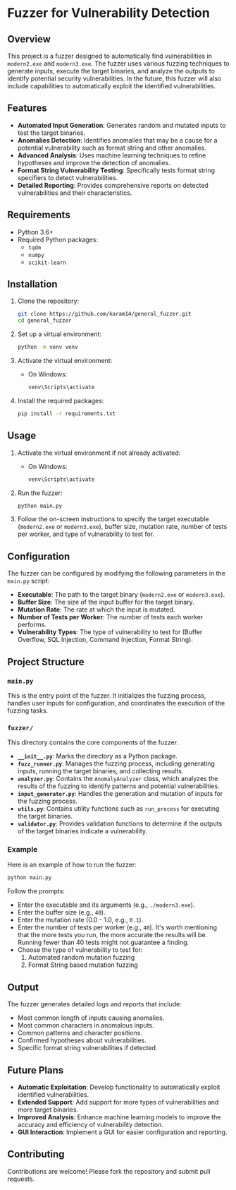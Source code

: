 
# Fuzzer for Vulnerability Detection

## Overview

This project is a fuzzer designed to automatically find vulnerabilities in `modern2.exe` and `modern3.exe`. The fuzzer uses various fuzzing techniques to generate inputs, execute the target binaries, and analyze the outputs to identify potential security vulnerabilities. In the future, this fuzzer will also include capabilities to automatically exploit the identified vulnerabilities.

## Features

- **Automated Input Generation**: Generates random and mutated inputs to test the target binaries.
- **Anomalies Detection**: Identifies anomalies that may be a cause for a potential vulnerability such as format string and other anomalies.
- **Advanced Analysis**: Uses machine learning techniques to refine hypotheses and improve the detection of anomalies.
- **Format String Vulnerability Testing**: Specifically tests format string specifiers to detect vulnerabilities.
- **Detailed Reporting**: Provides comprehensive reports on detected vulnerabilities and their characteristics.

## Requirements

- Python 3.6+
- Required Python packages:
  - `tqdm`
  - `numpy`
  - `scikit-learn`

## Installation

1. Clone the repository:

   ```sh
   git clone https://github.com/karam14/general_fuzzer.git
   cd general_fuzzer
   ```

2. Set up a virtual environment:

   ```sh
   python -m venv venv
   ```

3. Activate the virtual environment:

   - On Windows:

     ```sh
     venv\Scripts\activate
     ```



4. Install the required packages:

   ```sh
   pip install -r requirements.txt 
   ```

## Usage

1. Activate the virtual environment if not already activated:

   - On Windows:

     ```sh
     venv\Scripts\activate
     ```


2. Run the fuzzer:

   ```sh
   python main.py
   ```

3. Follow the on-screen instructions to specify the target executable (`modern2.exe` or `modern3.exe`), buffer size, mutation rate, number of tests per worker, and type of vulnerability to test for.

## Configuration

The fuzzer can be configured by modifying the following parameters in the `main.py` script:

- **Executable**: The path to the target binary (`modern2.exe` or `modern3.exe`).
- **Buffer Size**: The size of the input buffer for the target binary.
- **Mutation Rate**: The rate at which the input is mutated.
- **Number of Tests per Worker**: The number of tests each worker performs.
- **Vulnerability Types**: The type of vulnerability to test for (Buffer Overflow, SQL Injection, Command Injection, Format String).

## Project Structure

### `main.py`

This is the entry point of the fuzzer. It initializes the fuzzing process, handles user inputs for configuration, and coordinates the execution of the fuzzing tasks.

### `fuzzer/`

This directory contains the core components of the fuzzer.

- **`__init__.py`**: Marks the directory as a Python package.
- **`fuzz_runner.py`**: Manages the fuzzing process, including generating inputs, running the target binaries, and collecting results.
- **`analyzer.py`**: Contains the `AnomalyAnalyzer` class, which analyzes the results of the fuzzing to identify patterns and potential vulnerabilities.
- **`input_generator.py`**: Handles the generation and mutation of inputs for the fuzzing process.
- **`utils.py`**: Contains utility functions such as `run_process` for executing the target binaries.
- **`validator.py`**: Provides validation functions to determine if the outputs of the target binaries indicate a vulnerability.

### Example

Here is an example of how to run the fuzzer:

```sh
python main.py
```

Follow the prompts:

- Enter the executable and its arguments (e.g., `./modern3.exe`).
- Enter the buffer size (e.g., `40`).
- Enter the mutation rate (0.0 - 1.0, e.g., `0.1`).
- Enter the number of tests per worker (e.g., `40`). It's worth mentioning that the more tests you run, the more accurate the results will be. Running fewer than 40 tests might not guarantee a finding.
- Choose the type of vulnerability to test for:
  1. Automated random mutation fuzzing
  2. Format String based mutation fuzzing

## Output

The fuzzer generates detailed logs and reports that include:

- Most common length of inputs causing anomalies.
- Most common characters in anomalous inputs.
- Common patterns and character positions.
- Confirmed hypotheses about vulnerabilities.
- Specific format string vulnerabilities if detected.

## Future Plans

- **Automatic Exploitation**: Develop functionality to automatically exploit identified vulnerabilities.
- **Extended Support**: Add support for more types of vulnerabilities and more target binaries.
- **Improved Analysis**: Enhance machine learning models to improve the accuracy and efficiency of vulnerability detection.
- **GUI Interaction**: Implement a GUI for easier configuration and reporting.

## Contributing

Contributions are welcome! Please fork the repository and submit pull requests.
